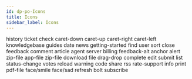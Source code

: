 ```yaml
---
id: dp-po-Icons
title: Icons
sidebar_label: Icons
---
```


<div class="dp-po-IconsWrapper Icons-Demo">
    <span><span class="dp-po-Icon Icon--history"></span>history</span>
    <span><span class="dp-po-Icon Icon--ticket"></span>ticket</span>
    <span><span class="dp-po-Icon Icon--check"></span>check</span>
    <span><span class="dp-po-Icon Icon--caret-down"></span>caret-down</span>
    <span><span class="dp-po-Icon Icon--caret-up"></span>caret-up</span>
    <span><span class="dp-po-Icon Icon--caret-right"></span>caret-right</span>
    <span><span class="dp-po-Icon Icon--caret-left"></span>caret-left</span>
    <span><span class="dp-po-Icon Icon--knowledgebase"></span>knowledgebase</span>
    <span><span class="dp-po-Icon Icon--guides"></span>guides</span>
    <span><span class="dp-po-Icon Icon--date"></span>date</span>
    <span><span class="dp-po-Icon Icon--news"></span>news</span>
    <span><span class="dp-po-Icon Icon--getting-started"></span>getting-started</span>
    <span><span class="dp-po-Icon Icon--find"></span>find</span>
    <span><span class="dp-po-Icon Icon--user"></span>user</span>
    <span><span class="dp-po-Icon Icon--sort"></span>sort</span>
    <span><span class="dp-po-Icon Icon--close"></span>close</span>
    <span><span class="dp-po-Icon Icon--feedback"></span>feedback</span>
    <span><span class="dp-po-Icon Icon--comment"></span>comment</span>
    <span><span class="dp-po-Icon Icon--article"></span>article</span>
    <span><span class="dp-po-Icon Icon--agent"></span>agent</span>
    <span><span class="dp-po-Icon Icon--server"></span>server</span>
    <span><span class="dp-po-Icon Icon--billing"></span>billing</span>
    <span><span class="dp-po-Icon Icon--feedback-alt"></span>feedback-alt</span>
    <span><span class="dp-po-Icon Icon--anchor"></span>anchor</span>
    <span><span class="dp-po-Icon Icon--alert"></span>alert</span>
    <span><span class="dp-po-Icon Icon--zip-file-rigth"></span>zip-file</span>
    <span><span class="dp-po-Icon Icon--app-file"></span>app-file</span>
    <span><span class="dp-po-Icon Icon--zip-file-left"></span>zip-file</span>
    <span><span class="dp-po-Icon Icon--download"></span>download</span>
    <span><span class="dp-po-Icon Icon--file"></span>file</span>
    <span><span class="dp-po-Icon Icon--drag-drop"></span>drag-drop</span>
    <span><span class="dp-po-Icon Icon--complete"></span>complete</span>
    <span><span class="dp-po-Icon Icon--edit"></span>edit</span>
    <span><span class="dp-po-Icon Icon--submit"></span>submit</span>
    <span><span class="dp-po-Icon Icon--list"></span>list</span>
    <span><span class="dp-po-Icon Icon--status-change"></span>status-change</span>
    <span><span class="dp-po-Icon Icon--votes"></span>votes</span>
    <span><span class="dp-po-Icon Icon--reload"></span>reload</span>
    <span><span class="dp-po-Icon Icon--warning"></span>warning</span>
    <span><span class="dp-po-Icon Icon--code"></span>code</span>
    <span><span class="dp-po-Icon Icon--share"></span>share</span>
    <span><span class="dp-po-Icon Icon--rss"></span>rss</span>
    <span><span class="dp-po-Icon Icon--rate-support"></span>rate-support</span>
    <span><span class="dp-po-Icon Icon--info"></span>info</span>
    <span><span class="dp-po-Icon Icon--print"></span>print</span>
    <span><span class="dp-po-Icon Icon--pdf-file"></span>pdf-file</span>
    <span><span class="dp-po-Icon Icon--face-smile"></span>face/smile</span>
    <span><span class="dp-po-Icon Icon--face-sad"></span>face/sad</span>
    <span><span class="dp-po-Icon Icon--refresh"></span>refresh</span>
    <span><span class="dp-po-Icon Icon--bolt"></span>bolt</span>
    <span><span class="dp-po-Icon Icon--subscribe"></span>subscribe</span>
</div>
